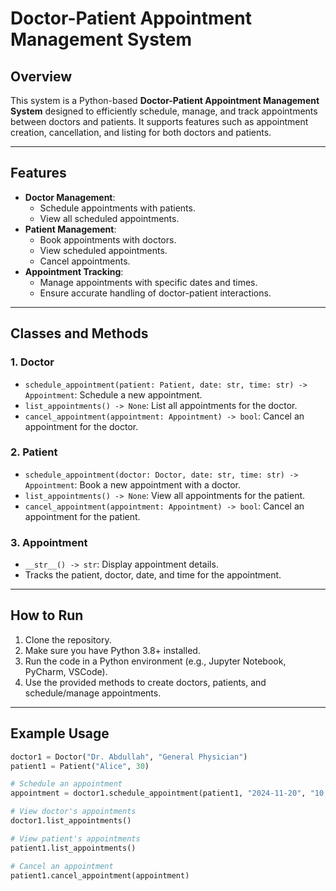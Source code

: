 # Doctor-Patient Appointment Management System

## Overview
This system is a Python-based **Doctor-Patient Appointment Management System** designed to efficiently schedule, manage, and track appointments between doctors and patients. It supports features such as appointment creation, cancellation, and listing for both doctors and patients.

---

## Features
- **Doctor Management**: 
  - Schedule appointments with patients.
  - View all scheduled appointments.
- **Patient Management**: 
  - Book appointments with doctors.
  - View scheduled appointments.
  - Cancel appointments.
- **Appointment Tracking**: 
  - Manage appointments with specific dates and times.
  - Ensure accurate handling of doctor-patient interactions.
  
---

## Classes and Methods
### 1. **Doctor**
- `schedule_appointment(patient: Patient, date: str, time: str) -> Appointment`: Schedule a new appointment.
- `list_appointments() -> None`: List all appointments for the doctor.
- `cancel_appointment(appointment: Appointment) -> bool`: Cancel an appointment for the doctor.

### 2. **Patient**
- `schedule_appointment(doctor: Doctor, date: str, time: str) -> Appointment`: Book a new appointment with a doctor.
- `list_appointments() -> None`: View all appointments for the patient.
- `cancel_appointment(appointment: Appointment) -> bool`: Cancel an appointment for the patient.

### 3. **Appointment**
- `__str__() -> str`: Display appointment details.
- Tracks the patient, doctor, date, and time for the appointment.

---

## How to Run
1. Clone the repository.
2. Make sure you have Python 3.8+ installed.
3. Run the code in a Python environment (e.g., Jupyter Notebook, PyCharm, VSCode).
4. Use the provided methods to create doctors, patients, and schedule/manage appointments.

---

## Example Usage
```python
doctor1 = Doctor("Dr. Abdullah", "General Physician")
patient1 = Patient("Alice", 30)

# Schedule an appointment
appointment = doctor1.schedule_appointment(patient1, "2024-11-20", "10:30 AM")

# View doctor's appointments
doctor1.list_appointments()

# View patient's appointments
patient1.list_appointments()

# Cancel an appointment
patient1.cancel_appointment(appointment)
